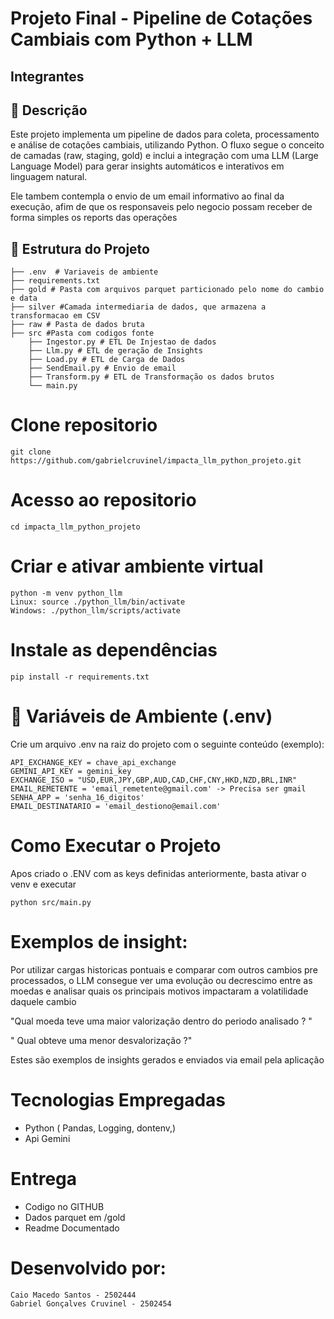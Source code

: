 # Projeto Final - Pipeline de Cotações Cambiais com Python + LLM
## Integrantes


## 📌 Descrição
Este projeto implementa um pipeline de dados para coleta, processamento e análise de cotações cambiais, utilizando Python.
O fluxo segue o conceito de camadas (raw, staging, gold) e inclui a integração com uma LLM (Large Language Model) para gerar insights automáticos e interativos em linguagem natural.

Ele tambem contempla o envio de um email informativo ao final da execução, afim de que os responsaveis pelo negocio possam receber de forma simples os reports das operações

## 🚀 Estrutura do Projeto
```
├── .env  # Variaveis de ambiente
├── requirements.txt 
├── gold # Pasta com arquivos parquet particionado pelo nome do cambio e data
├── silver #Camada intermediaria de dados, que armazena a transformacao em CSV
├── raw # Pasta de dados bruta
├── src #Pasta com codigos fonte
    ├── Ingestor.py # ETL De Injestao de dados
    ├── Llm.py # ETL de geração de Insights
    ├── Load.py # ETL de Carga de Dados
    ├── SendEmail.py # Envio de email
    ├── Transform.py # ETL de Transformação os dados brutos 
    └── main.py

```

# Clone repositorio
```
git clone https://github.com/gabrielcruvinel/impacta_llm_python_projeto.git
```

# Acesso ao repositorio
```
cd impacta_llm_python_projeto
```

# Criar e ativar ambiente virtual
```
python -m venv python_llm
Linux: source ./python_llm/bin/activate
Windows: ./python_llm/scripts/activate
```

# Instale as dependências
```
pip install -r requirements.txt
```

# 🔑 Variáveis de Ambiente (.env)
Crie um arquivo .env na raiz do projeto com o seguinte conteúdo (exemplo):

```
API_EXCHANGE_KEY = chave_api_exchange
GEMINI_API_KEY = gemini_key
EXCHANGE_ISO = "USD,EUR,JPY,GBP,AUD,CAD,CHF,CNY,HKD,NZD,BRL,INR"
EMAIL_REMETENTE = 'email_remetente@gmail.com' -> Precisa ser gmail
SENHA_APP = 'senha_16_digitos'
EMAIL_DESTINATARIO = 'email_destiono@email.com'
```

# Como Executar o Projeto
 Apos criado o .ENV com as keys definidas anteriormente, basta ativar o venv e executar
  ```
 python src/main.py
 ```

 # Exemplos de insight:
 Por utilizar cargas historicas pontuais e comparar com outros cambios pre processados, o LLM consegue ver uma evolução ou decrescimo entre as moedas e analisar quais os principais motivos impactaram a volatilidade daquele cambio

 "Qual moeda teve uma maior valorização dentro do periodo analisado ? "


 " Qual obteve uma menor desvalorização ?"
  
 Estes são exemplos de insights gerados e enviados via email pela aplicação

 # Tecnologias Empregadas
  - Python ( Pandas, Logging,  dontenv,)
  - Api Gemini

# Entrega
 - Codigo no GITHUB
 - Dados parquet em /gold
 - Readme Documentado
 # Desenvolvido por:
 ```
Caio Macedo Santos - 2502444
 Gabriel Gonçalves Cruvinel - 2502454
 ```